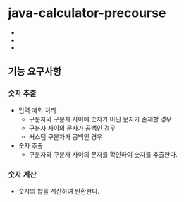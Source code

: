 # java-calculator-precourse
 - 
 - 
 - 
## 기능 요구사항
### 숫자 추출
 - 입력 예외 처리
   - 구분자와 구분자 사이에 숫자가 아닌 문자가 존재할 경우
   - 구분자 사이의 문자가 공백인 경우
   - 커스텀 구분자가 공백인 경우
 - 숫자 추출
   - 구분자와 구분자 사이의 문자를 확인하여 숫자를 추출한다.
### 숫자 계산
 - 숫자의 합을 계산하여 반환한다.
